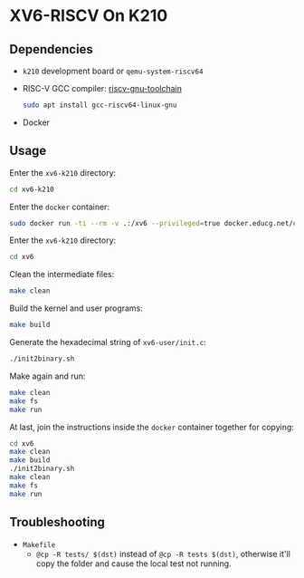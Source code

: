 # XV6-RISCV On K210

## Dependencies
- `k210` development board or `qemu-system-riscv64`
- RISC-V GCC compiler: [riscv-gnu-toolchain](https://github.com/riscv/riscv-gnu-toolchain.git)

    ```bash
    sudo apt install gcc-riscv64-linux-gnu
    ```
- Docker

## Usage

Enter the `xv6-k210` directory:

```bash
cd xv6-k210
```

Enter the `docker` container:

```bash
sudo docker run -ti --rm -v .:/xv6 --privileged=true docker.educg.net/cg/os-contest:2024p6 /bin/bash
```

Enter the `xv6-k210` directory:

```bash
cd xv6
```

Clean the intermediate files:

```bash
make clean
```

Build the kernel and user programs:

```bash
make build
```

Generate the hexadecimal string of `xv6-user/init.c`:

```bash
./init2binary.sh
```

Make again and run:

```bash
make clean
make fs
make run
```

At last, join the instructions inside the `docker` container together for copying:

```bash
cd xv6
make clean
make build
./init2binary.sh
make clean
make fs
make run
```

## Troubleshooting

- `Makefile`
    - `@cp -R tests/ $(dst)` instead of `@cp -R tests $(dst)`, otherwise it'll copy the folder and cause the local test not running.
